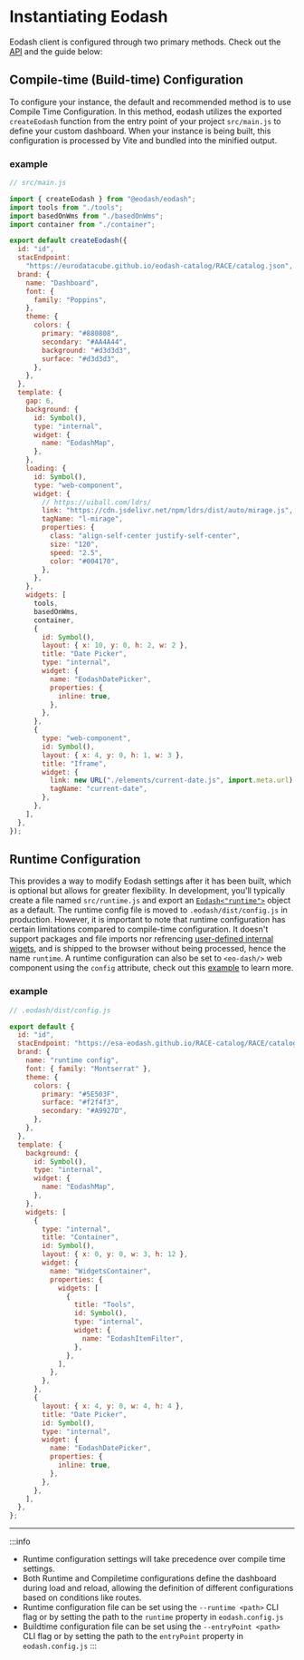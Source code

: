 # Instantiating Eodash

Eodash client is configured through two primary methods. Check out the [API](/api/client/types/type-aliases/Eodash.html) and the guide below:

## Compile-time (Build-time) Configuration

To configure your instance, the default and recommended method is to use Compile Time Configuration. In this method, eodash utilizes the exported `createEodash` function from the entry point of your project `src/main.js` to define your custom dashboard. When your instance is being built, this configuration is processed by Vite and bundled into the minified output.

### example

```js
// src/main.js

import { createEodash } from "@eodash/eodash";
import tools from "./tools";
import basedOnWms from "./basedOnWms";
import container from "./container";

export default createEodash({
  id: "id",
  stacEndpoint:
    "https://eurodatacube.github.io/eodash-catalog/RACE/catalog.json",
  brand: {
    name: "Dashboard",
    font: {
      family: "Poppins",
    },
    theme: {
      colors: {
        primary: "#880808",
        secondary: "#AA4A44",
        background: "#d3d3d3",
        surface: "#d3d3d3",
      },
    },
  },
  template: {
    gap: 6,
    background: {
      id: Symbol(),
      type: "internal",
      widget: {
        name: "EodashMap",
      },
    },
    loading: {
      id: Symbol(),
      type: "web-component",
      widget: {
        // https://uiball.com/ldrs/
        link: "https://cdn.jsdelivr.net/npm/ldrs/dist/auto/mirage.js",
        tagName: "l-mirage",
        properties: {
          class: "align-self-center justify-self-center",
          size: "120",
          speed: "2.5",
          color: "#004170",
        },
      },
    },
    widgets: [
      tools,
      basedOnWms,
      container,
      {
        id: Symbol(),
        layout: { x: 10, y: 0, h: 2, w: 2 },
        title: "Date Picker",
        type: "internal",
        widget: {
          name: "EodashDatePicker",
          properties: {
            inline: true,
          },
        },
      },
      {
        type: "web-component",
        id: Symbol(),
        layout: { x: 4, y: 0, h: 1, w: 3 },
        title: "Iframe",
        widget: {
          link: new URL("./elements/current-date.js", import.meta.url).href,
          tagName: "current-date",
        },
      },
    ],
  },
});
```

## Runtime Configuration

This provides a way to modify Eodash settings after it has been built, which is optional but allows for greater flexibility. In development, you'll typically create a file named `src/runtime.js` and export an [`Eodash<"runtime">`](/api/client/types/type-aliases/Eodash.html) object as a default. The runtime config file is moved to `.eodash/dist/config.js` in production. However, it is important to note that runtime configuration has certain limitations compared to compile-time configuration. It doesn't support packages and file imports nor refrencing [user-defined internal wigets](/widgets/internal-widgets), and is shipped to the browser without being processed, hence the name `runtime`. A runtime configuration can also be set to `<eo-dash/>` web component using the `config` attribute, check out this [example](/#installing-eodash-web-component-in-your-project) to learn more.

### example

```js
// .eodash/dist/config.js

export default {
  id: "id",
  stacEndpoint: "https://esa-eodash.github.io/RACE-catalog/RACE/catalog.json",
  brand: {
    name: "runtime config",
    font: { family: "Montserrat" },
    theme: {
      colors: {
        primary: "#5E503F",
        surface: "#f2f4f3",
        secondary: "#A9927D",
      },
    },
  },
  template: {
    background: {
      id: Symbol(),
      type: "internal",
      widget: {
        name: "EodashMap",
      },
    },
    widgets: [
      {
        type: "internal",
        title: "Container",
        id: Symbol(),
        layout: { x: 0, y: 0, w: 3, h: 12 },
        widget: {
          name: "WidgetsContainer",
          properties: {
            widgets: [
              {
                title: "Tools",
                id: Symbol(),
                type: "internal",
                widget: {
                  name: "EodashItemFilter",
                },
              },
            ],
          },
        },
      },
      {
        layout: { x: 4, y: 0, w: 4, h: 4 },
        title: "Date Picker",
        id: Symbol(),
        type: "internal",
        widget: {
          name: "EodashDatePicker",
          properties: {
            inline: true,
          },
        },
      },
    ],
  },
};
```

---

:::info

- Runtime configuration settings will take precedence over compile time settings.
- Both Runtime and Compiletime configurations define the dashboard during load and reload, allowing the definition of different configurations based on conditions like routes.
- Runtime configuration file can be set using the `--runtime <path>` CLI flag or by setting the path to the `runtime` property in `eodash.config.js`
- Buildtime configuration file can be set using the `--entryPoint <path>` CLI flag or by setting the path to the `entryPoint` property in `eodash.config.js`
  :::
